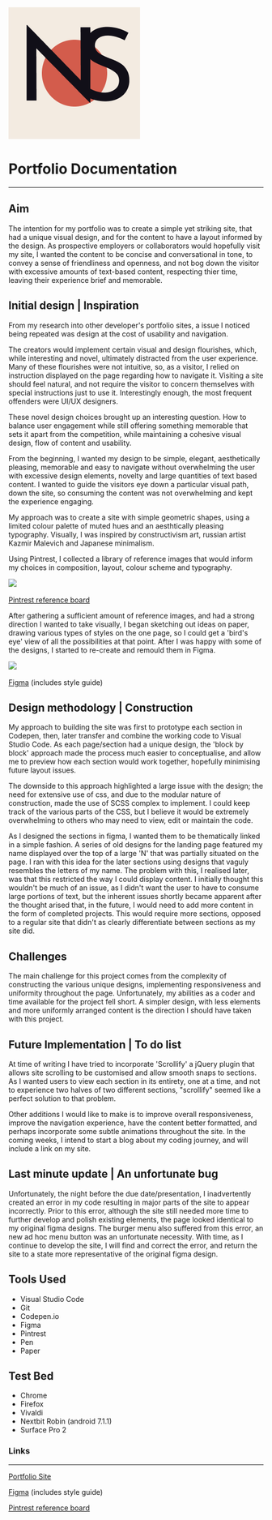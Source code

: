 ![](https://github.com/Nick-Son/portfolio/blob/master/assets/img/logo-2.png?raw=true "Logo Title Text 1")

# Portfolio Documentation
---
## Aim
The intention for my portfolio was to create a simple yet striking site, that had a unique visual design, and for the content to have a layout informed by the design. As prospective employers or collaborators would hopefully visit my site, I wanted the content to be concise and conversational in tone, to convey a sense of friendliness and openness, and not bog down the visitor with excessive amounts of text-based content, respecting thier time, leaving their experience brief and memorable. 

## Initial design | Inspiration
From my research into other developer's portfolio sites, a issue I noticed being repeated was design at the  cost of usability and navigation.

The creators would implement certain visual and design flourishes, which, while interesting and novel, ultimately distracted from the user experience. Many of these flourishes were not intuitive, so, as a visitor, I relied on instruction displayed on the page regarding how to navigate it. Visiting a site should feel natural, and not require the visitor to concern themselves with special instructions just to use it. Interestingly enough, the most frequent offenders were UI/UX designers.

These novel design choices brought up an interesting question. How to balance user engagement while still offering something memorable that sets it apart from the competition, while maintaining a cohesive visual design, flow of content and usability.

From the beginning, I wanted my design to be simple, elegant, aesthetically pleasing, memorable and easy to navigate without overwhelming the user with excessive design elements, novelty and large quantities of text based content. I wanted to guide the visitors eye down a particular visual path, down the site, so consuming the  content was not overwhelming and kept the experience engaging.

My approach was to create a site with simple geometric shapes, using a limited colour palette of muted hues and an aesthtically pleasing typography. Visually, I was inspired by constructivism art, russian artist Kazmir Malevich and Japanese minimalism.

Using Pintrest, I collected a library of reference images that would inform my choices in composition, layout, colour scheme and typography.

![](https://s-media-cache-ak0.pinimg.com/originals/68/35/29/683529b38c69c5d08923b4183e6cef9c.png)

[Pintrest reference board](https://au.pinterest.com/nicksonner/portfolio/)

After gathering a sufficient amount of reference images, and had a strong direction I wanted to take visually, I began sketching out ideas on paper, drawing various types of styles on the one page, so I could get a 'bird's eye' view of all the possibilities at that point. After I was happy with some of the designs, I started to re-create and remould them in Figma.


![](https://i.pinimg.com/564x/61/e5/16/61e51609b2d27034fd637a9a1b10f550.jpg)

[Figma](https://www.figma.com/file/H5z6K6qANoc9z8b7agdJNTnH/Portfolio-Designs) (includes style guide)


## Design methodology | Construction
My approach to building the site was first to prototype each section in Codepen, then, later transfer and combine the working code to Visual Studio Code. As each page/section had a unique design, the 'block by block' approach made the process much easier to conceptualise, and allow me to preview how each section would work together, hopefully minimising future layout issues.

The downside to this approach highlighted a large issue with the design; the need for extensive use of css, and due to the modular nature of construction, made the use of SCSS complex to implement. I could keep track of the various parts of the CSS, but I believe it would be extremely overwhelming to others who may need to view, edit or maintain the code.

As I designed the sections in figma, I wanted them to be thematically linked in a simple fashion. A series of old designs for the landing page featured my name displayed over the top of a large 'N' that was partially situated on the page. I ran with this idea for the later sections using designs that vaguly resembles the letters of my name. The problem with this, I realised later, was that this restricted the way I could display content. I initially thought this wouldn't be much of an issue, as I didn't want the user to have to consume large portions of text, but the inherent issues shortly became apparent after the thought arised that, in the future, I would need to add more content in the form of completed projects. This would require more sections, opposed to a regular site that didn't as clearly differentiate between sections as my site did.

## Challenges
The main challenge for this project comes from the complexity of constructing the various unique designs, implementing responsiveness and uniformity throughout the page. Unfortunately, my abilities as a coder and time available for the project fell short. A simpler design, with less elements and more uniformly arranged content is the direction I should have taken with this project. 

## Future Implementation | To do list
At time of writing I have tried to incorporate 'Scrollify' a jQuery plugin that allows site scrolling to be customised and allow smooth snaps to sections. As I wanted users to view each section in its entirety, one at a time, and not to experience two halves of two different sections, "scrollify" seemed like a perfect solution to that problem.

Other additions I would like to make is to improve overall responsiveness, improve the navigation experience, have the content better formatted, and perhaps incorporate some subtle animations throughout the site. In the coming weeks, I intend to start a blog about my coding journey, and will include a link on my site.

## Last minute update | An unfortunate bug

Unfortunately, the night before the due date/presentation, I inadvertently created an error in my code resulting in major parts of the site to appear incorrectly. Prior to this error, although the site still needed more time to further develop and polish existing elements, the page looked identical to my original figma designs. The burger menu also suffered from this error, an new ad hoc menu button was an unfortunate necessity. With time, as I continue to develop the site, I will find and correct the error, and return the site to a state more representative of the original figma design.

## Tools Used
- Visual Studio Code
- Git
- Codepen.io
- Figma
- Pintrest
- Pen
- Paper

## Test Bed
- Chrome
- Firefox
- Vivaldi
- Nextbit Robin (android 7.1.1)
- Surface Pro 2

### Links
---

[Portfolio Site](nicksonner.io)

[Figma](https://www.figma.com/file/H5z6K6qANoc9z8b7agdJNTnH/Portfolio-Designs) (includes style guide)

[Pintrest reference board](https://au.pinterest.com/nicksonner/portfolio/)





